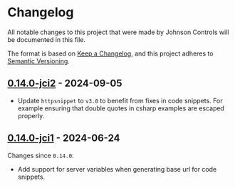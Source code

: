 # Changelog

All notable changes to this project that were made by Johnson Controls
will be documented in this file.

The format is based on [Keep a Changelog](https://keepachangelog.com/en/1.1.0/),
and this project adheres to [Semantic Versioning](https://semver.org/spec/v2.0.0.html).

## [0.14.0-jci2] - 2024-09-05

- Update `httpsnippet` to `v3.0` to benefit from fixes in code snippets. For
  example ensuring that double quotes in csharp examples are escaped properly.

## [0.14.0-jci1] - 2024-06-24

Changes since `0.14.0`:

- Add support for server variables when generating base url for code snippets.

[0.14.0-jci2]: https://github.com/jci-metasys/openapi-snippet/compare/v0.14.0-jci1...v0.14.0-jci2
[0.14.0-jci1]: https://github.com/jci-metasys/openapi-snippet/compare/v0.14.0...v0.14.0-jci1
